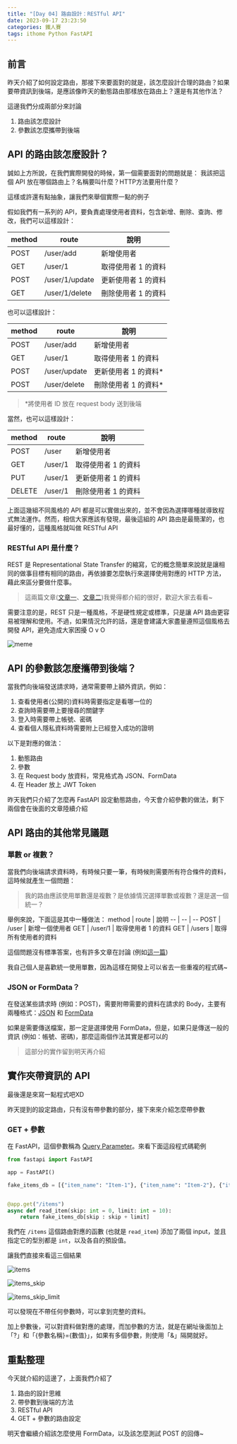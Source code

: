 ```yaml
---
title: "[Day 04] 路由設計：RESTful API"
date: 2023-09-17 23:23:50
categories: 鐵人賽
tags: ithome Python FastAPI
---
```

## 前言
昨天介紹了如何設定路由，那接下來要面對的就是，該怎麼設計合理的路由？如果要帶資訊到後端，是應該像昨天的動態路由那樣放在路由上？還是有其他作法？

這邊我們分成兩部分來討論
1. 路由該怎麼設計
2. 參數該怎麼攜帶到後端

## API 的路由該怎麼設計？

誠如上方所說，在我們實際開發的時候，第一個需要面對的問題就是：
我該把這個 API 放在哪個路由上？名稱要叫什麼？HTTP方法要用什麼？

這樣或許還有點抽象，讓我們來舉個實際一點的例子

假如我們有一系列的 API，要負責處理使用者資料，包含新增、刪除、查詢、修改，我們可以這樣設計：

method | route | 說明
-- | -- | --
POST | /user/add | 新增使用者
GET | /user/1 | 取得使用者 1 的資料
POST | /user/1/update | 更新使用者 1 的資料
GET | /user/1/delete | 刪除使用者 1 的資料

也可以這樣設計：

method | route | 說明
-- | -- | --
POST | /user/add | 新增使用者
GET | /user/1 | 取得使用者 1 的資料
POST | /user/update | 更新使用者 1 的資料*
POST | /user/delete | 刪除使用者 1 的資料*

> *將使用者 ID 放在 request body 送到後端

當然，也可以這樣設計：

method | route | 說明
-- | -- | --
POST | /user | 新增使用者
GET | /user/1 | 取得使用者 1 的資料
PUT | /user/1 | 更新使用者 1 的資料
DELETE | /user/1 | 刪除使用者 1 的資料

上面這幾組不同風格的 API 都是可以實做出來的，並不會因為選擇哪種就導致程式無法運作。然而，相信大家應該有發現，最後這組的 API 路由是最簡潔的，也最好懂的，這種風格就叫做 RESTful API

### RESTful API 是什麼？
REST 是 Representational State Transfer 的縮寫，它的概念簡單來說就是讓相同的做事目標有相同的路由，再依據要怎麼執行來選擇使用對應的 HTTP 方法，藉此來區分要做什麼事。

> 這兩篇文章([文章一](https://tw.alphacamp.co/blog/rest-restful-api?gclid=Cj0KCQjwx5qoBhDyARIsAPbMagAuY-5cSwJVGjwPUQFIIEeCyVpENw-Tdqvd1XBDHn1BqujF4CX3hm0aAgKREALw_wcB)、[文章二](https://medium.com/itsems-frontend/api-%E6%98%AF%E4%BB%80%E9%BA%BC-restful-api-%E5%8F%88%E6%98%AF%E4%BB%80%E9%BA%BC-a001a85ab638))我覺得都介紹的很好，歡迎大家去看看~

需要注意的是，REST 只是一種風格，不是硬性規定或標準，只是讓 API 路由更容易被理解和使用。不過，如果情況允許的話，還是會建議大家盡量遵照這個風格去開發 API，避免造成大家困擾 O v O

![meme](https://firebasestorage.googleapis.com/v0/b/images-7e754.appspot.com/o/ithome%2F4_meme.png?alt=media&token=480f93e6-93d5-46f3-b13c-e042aae8a781)

## API 的參數該怎麼攜帶到後端？

當我們向後端發送請求時，通常需要帶上額外資訊，例如：
1. 查看使用者(公開的)資料時需要指定是看哪一位的
2. 查詢時需要帶上要搜尋的關鍵字
3. 登入時需要帶上帳號、密碼
4. 查看個人隱私資料時需要附上已經登入成功的證明

以下是對應的做法：
1. 動態路由
2. 參數
3. 在 Request body 放資料，常見格式為 JSON、FormData
4. 在 Header 放上 JWT Token

昨天我們只介紹了怎麼再 FastAPI 設定動態路由，今天會介紹參數的做法，剩下兩個會在後面的文章陸續介紹

## API 路由的其他常見議題

### 單數 or 複數？
當我們向後端請求資料時，有時候只要一筆，有時候則需要所有符合條件的資料，這時候就產生一個問題：
> 我的路由應該使用單數還是複數？是依據情況選擇單數或複數？還是選一個統一？

舉例來說，下面這是其中一種做法：
method | route | 說明
-- | -- | --
POST | /user | 新增一個使用者
GET | /user/1 | 取得使用者 1 的資料
GET | /users | 取得所有使用者的資料

這個問題沒有標準答案，也有許多文章在討論 (例如[這一篇](https://stackoverflow.com/questions/6845772/should-i-use-singular-or-plural-name-convention-for-rest-resources))

我自己個人是喜歡統一使用單數，因為這樣在開發上可以省去一些重複的程式碼~

### JSON or FormData？
在發送某些請求時 (例如：POST)，需要附帶需要的資料在請求的 Body，主要有兩種格式：[JSON](https://developer.mozilla.org/en-US/docs/Learn/JavaScript/Objects/JSON) 和 [FormData](https://developer.mozilla.org/en-US/docs/Web/API/FormData)

如果是需要傳送檔案，那一定是選擇使用 FormData，但是，如果只是傳送一般的資訊 (例如：帳號、密碼)，那麼這兩個作法其實是都可以的

> 這部分的實作留到明天再介紹

## 實作夾帶資訊的 API
最後還是來寫一點程式吧XD

昨天提到的設定路由，只有沒有帶參數的部分，接下來來介紹怎麼帶參數

### GET + 參數
在 FastAPI，這個參數稱為 [Query Parameter](https://fastapi.tiangolo.com/tutorial/query-params/)。來看下面這段程式碼範例

```python
from fastapi import FastAPI

app = FastAPI()

fake_items_db = [{"item_name": "Item-1"}, {"item_name": "Item-2"}, {"item_name": "Item-3"}]


@app.get("/items")
async def read_item(skip: int = 0, limit: int = 10):
    return fake_items_db[skip : skip + limit]
```

我們在 `/items` 這個路由對應的函數 (也就是 `read_item`) 添加了兩個 input，並且指定它的型別都是 `int`，以及各自的預設值。

讓我們直接來看這三個結果

![items](https://firebasestorage.googleapis.com/v0/b/images-7e754.appspot.com/o/ithome%2F4_items.PNG?alt=media&token=057895bd-e54d-4724-808b-77a94d87a73a)

![items_skip](https://firebasestorage.googleapis.com/v0/b/images-7e754.appspot.com/o/ithome%2F4_items_skip.PNG?alt=media&token=d22a2d66-8849-4c72-baa9-a1ae1dc4aa4c)

![items_skip_limit](https://firebasestorage.googleapis.com/v0/b/images-7e754.appspot.com/o/ithome%2F4_items_skip_limit.PNG?alt=media&token=6e27610a-374d-46d0-9ee8-589fa10883ac)

可以發現在不帶任何參數時，可以拿到完整的資料。

加上參數後，可以對資料做對應的處理，而加參數的方法，就是在網址後面加上「?」和「{參數名稱}={數值}」，如果有多個參數，則使用「&」隔開就好。

## 重點整理
今天就介紹的這邊了，上面我們介紹了
1. 路由的設計思維
2. 帶參數到後端的方法
3. RESTful API
4. GET + 參數的路由設定

明天會繼續介紹該怎麼使用 FormData，以及該怎麼測試 POST 的回傳~
